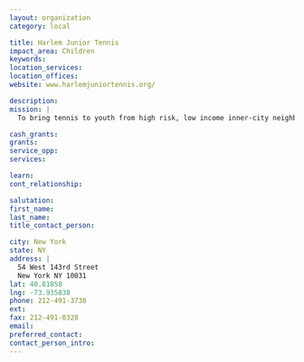 ```yaml
---
layout: organization
category: local

title: Harlem Junior Tennis
impact_area: Children
keywords: 
location_services: 
location_offices: 
website: www.harlemjuniortennis.org/

description: 
mission: |
  To bring tennis to youth from high risk, low income inner-city neighborhoods and offer opportunities for self-development, while highlighting education and a positive code of behavior. 

cash_grants: 
grants: 
service_opp: 
services: 

learn: 
cont_relationship: 

salutation: 
first_name: 
last_name: 
title_contact_person: 

city: New York
state: NY
address: |
  54 West 143rd Street     
  New York NY 10031
lat: 40.81858
lng: -73.935838
phone: 212-491-3738
ext: 
fax: 212-491-0328
email: 
preferred_contact: 
contact_person_intro: 
---
```

